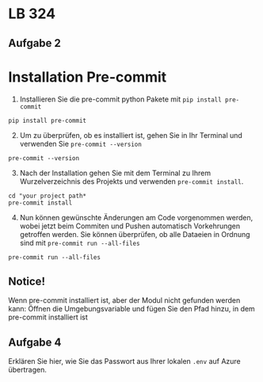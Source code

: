 # LB 324

## Aufgabe 2
# Installation Pre-commit
1. Installieren Sie die pre-commit python Pakete mit `pip install pre-commit`
```
pip install pre-commit
```
2. Um zu überprüfen, ob es installiert ist, gehen Sie in Ihr Terminal und verwenden Sie `pre-commit --version`
```
pre-commit --version
```
3. Nach der Installation gehen Sie mit dem Terminal zu Ihrem Wurzelverzeichnis des Projekts und verwenden `pre-commit install`.
```
cd "your project path*
pre-commit install
```
4. Nun können gewünschte Änderungen am Code vorgenommen werden, wobei jetzt beim Commiten und Pushen automatisch Vorkehrungen getroffen werden. Sie können überprüfen, ob alle Dataeien in Ordnung sind mit `pre-commit run --all-files`
```
pre-commit run --all-files
```
## Notice!
Wenn pre-commit installiert ist, aber der Modul nicht gefunden werden kann:
Öffnen die Umgebungsvariable und fügen Sie den Pfad hinzu, in dem pre-commit installiert ist

## Aufgabe 4
Erklären Sie hier, wie Sie das Passwort aus Ihrer lokalen `.env` auf Azure übertragen.
